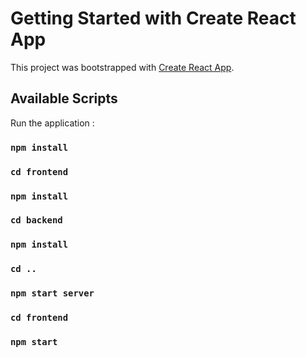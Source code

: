 # Getting Started with Create React App

This project was bootstrapped with [Create React App](https://github.com/facebook/create-react-app).

## Available Scripts

Run the application :

### `npm install`
### `cd frontend`
### `npm install`
### `cd backend`
### `npm install`
### `cd ..`
### `npm start server`
### `cd frontend`
### `npm start`